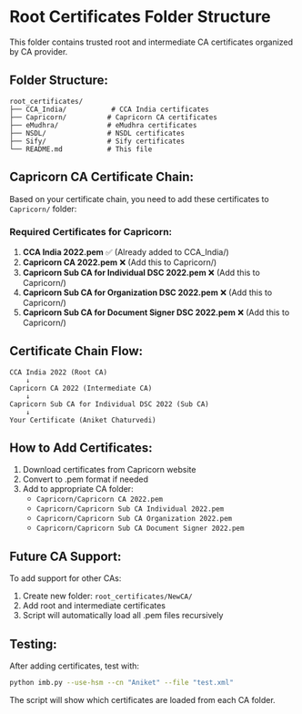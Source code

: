 # Root Certificates Folder Structure

This folder contains trusted root and intermediate CA certificates organized by CA provider.

## Folder Structure:

```
root_certificates/
├── CCA_India/           # CCA India certificates
├── Capricorn/          # Capricorn CA certificates
├── eMudhra/            # eMudhra certificates
├── NSDL/               # NSDL certificates
├── Sify/               # Sify certificates
└── README.md           # This file
```

## Capricorn CA Certificate Chain:

Based on your certificate chain, you need to add these certificates to `Capricorn/` folder:

### Required Certificates for Capricorn:

1. **CCA India 2022.pem** ✅ (Already added to CCA_India/)
2. **Capricorn CA 2022.pem** ❌ (Add this to Capricorn/)
3. **Capricorn Sub CA for Individual DSC 2022.pem** ❌ (Add this to Capricorn/)
4. **Capricorn Sub CA for Organization DSC 2022.pem** ❌ (Add this to Capricorn/)
5. **Capricorn Sub CA for Document Signer DSC 2022.pem** ❌ (Add this to Capricorn/)

## Certificate Chain Flow:

```
CCA India 2022 (Root CA)
    ↓
Capricorn CA 2022 (Intermediate CA)
    ↓
Capricorn Sub CA for Individual DSC 2022 (Sub CA)
    ↓
Your Certificate (Aniket Chaturvedi)
```

## How to Add Certificates:

1. Download certificates from Capricorn website
2. Convert to .pem format if needed
3. Add to appropriate CA folder:
   - `Capricorn/Capricorn CA 2022.pem`
   - `Capricorn/Capricorn Sub CA Individual 2022.pem`
   - `Capricorn/Capricorn Sub CA Organization 2022.pem`
   - `Capricorn/Capricorn Sub CA Document Signer 2022.pem`

## Future CA Support:

To add support for other CAs:
1. Create new folder: `root_certificates/NewCA/`
2. Add root and intermediate certificates
3. Script will automatically load all .pem files recursively

## Testing:

After adding certificates, test with:
```bash
python imb.py --use-hsm --cn "Aniket" --file "test.xml"
```

The script will show which certificates are loaded from each CA folder.